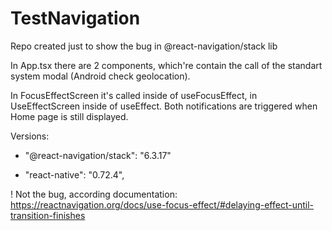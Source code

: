 # TestNavigation
Repo created just to show the bug in @react-navigation/stack lib

In App.tsx there are 2 components, which're contain the call of the standart system modal (Android check geolocation).

In FocusEffectScreen it's called inside of useFocusEffect, in UseEffectScreen inside of useEffect.
Both notifications are triggered when Home page is still displayed.

Versions:

* "@react-navigation/stack": "6.3.17"

* "react-native": "0.72.4",


! Not the bug, according documentation: https://reactnavigation.org/docs/use-focus-effect/#delaying-effect-until-transition-finishes
